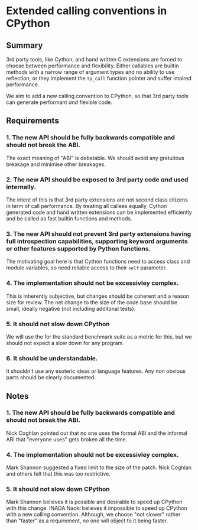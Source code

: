 # Extended calling conventions in CPython

## Summary

3rd party tools, like Cython, and hand written C extensions are forced to
choose between performance and flexibility.
Either callables are builtin methods with a narrow range of argument types and no ability to
use reflection, or they implement the `tp_call` function pointer and suffer imaired performance.

We aim to add a new calling convention to CPython, so that 3rd party tools can generate performant *and* flexible code.


## Requirements

### 1. The new API should be fully backwards compatible and should not break the ABI.

The exact meaning of "ABI" is debatable. We should avoid any gratuitous breakage and minimise other breakages.

### 2. The new API should be exposed to 3rd party code *and* used internally. 

The intent of this is that 3rd party extensions are not second class citizens in term of call performance. By treating all callees equally, Cython generated code and hand written extensions can be implemented efficiently and be called as fast builtin functions and methods.

### 3. The new API should not prevent 3rd party extensions having full introspection capabilities, supporting keyword arguments or other features supported by Python functions.

The motivating goal here is that Cython functions need to access class and module variables, so need reliable access to their `self` parameter.

### 4. The implementation should not be excessivley complex.

This is inherently subjective, but changes should be coherent and a reason size for review. The net change to the size of the code base should be small, ideally negative (not including additonal tests).

### 5. It should not slow down CPython

We will use the  for the standard benchmark suite as a metric for this, but we should not expect a slow down for any program.

### 6. It should be understandable.

It shouldn't use any esoteric ideas or language features. Any non obvious parts should be clearly documented.



## Notes


### 1.  The new API should be fully backwards compatible and should not break the ABI.

Nick Coghlan pointed out that no one uses the formal ABI and the informal ABI that "everyone uses" gets broken all the time. 


### 4. The implementation should not be excessivley complex.

Mark Shannon suggested a fixed limit to the size of the patch. Nick Coghlan and others felt that this was too restrictive.


### 5. It should not slow down CPython

Mark Shannon believes it is possible and desirable to speed up CPython with this change. INADA Naoki believes it impossible to speed up CPython with a new calling convention.
Although, we choose "not slower" rather than "faster" as a requirement, no one will object to it being faster.




